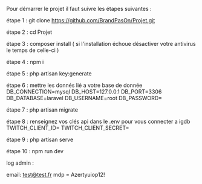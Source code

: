 Pour démarrer le projet il faut suivre les étapes suivantes :

étape 1 : git clone https://github.com/BrandPasOn/Projet.git

étape 2 : cd Projet

étape 3 : composer install ( si l'installation échoue désactiver votre antivirus le temps de celle-ci )

étape 4 : npm i

étape 5 : php artisan key:generate

étape 6 : mettre les donnés lié a votre base de donnée 
    DB_CONNECTION=mysql
    DB_HOST=127.0.0.1
    DB_PORT=3306
    DB_DATABASE=laravel
    DB_USERNAME=root
    DB_PASSWORD=

étape 7 : php artisan migrate

étape 8 : renseignez vos clés api dans le .env pour vous connecter a igdb 
    TWITCH_CLIENT_ID=
    TWITCH_CLIENT_SECRET=

étape 9 : php artisan serve

étape 10 : npm run dev

log admin :

email: test@test.fr
mdp = Azertyuiop12!
